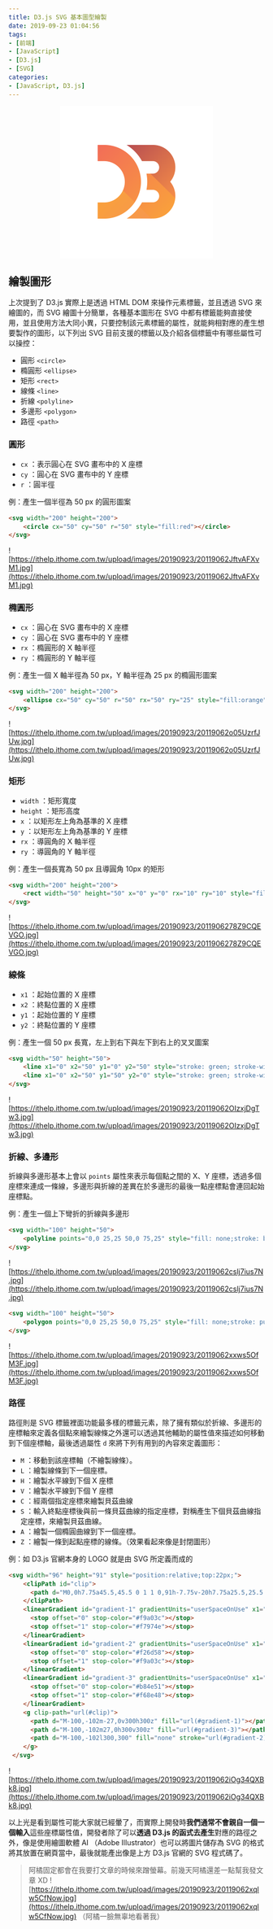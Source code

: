 ```yaml
---
title: D3.js SVG 基本圖型繪製
date: 2019-09-23 01:04:56
tags:
- [前端]
- [JavaScript]
- [D3.js]
- [SVG]
categories: 
- [JavaScript, D3.js]
---
```


<div style="display:flex;justify-content:center;">
  <img style="object-fit:cover;" src='/images/d3js/d3.png' width='300px' height='300px' />
</div>

## 繪製圖形

上次提到了 D3.js 實際上是透過 HTML DOM 來操作元素標籤，並且透過 SVG 來繪圖的，而 SVG 繪圖十分簡單，各種基本圖形在 SVG 中都有標籤能夠直接使用，並且使用方法大同小異，只要控制該元素標籤的屬性，就能夠相對應的產生想要製作的圖形，以下列出 SVG 目前支援的標籤以及介紹各個標籤中有哪些屬性可以操控：

- 圓形 `<circle>`
- 橢圓形 `<ellipse>`
- 矩形 `<rect>`
- 線條 `<line>`
- 折線 `<polyline>`
- 多邊形 `<polygon>`
- 路徑 `<path>`



### 圓形
- `cx` ：表示圓心在 SVG 畫布中的 X 座標
- `cy` ：圓心在 SVG 畫布中的 Y 座標
- `r` ：圓半徑

例：產生一個半徑為 50 px 的圓形圖案

```html
<svg width="200" height="200">
    <circle cx="50" cy="50" r="50" style="fill:red"></circle>
</svg>
```
![https://ithelp.ithome.com.tw/upload/images/20190923/20119062JftvAFXvM1.jpg](https://ithelp.ithome.com.tw/upload/images/20190923/20119062JftvAFXvM1.jpg)



### 橢圓形
- `cx` ：圓心在 SVG 畫布中的 X 座標
- `cy` ：圓心在 SVG 畫布中的 Y 座標
- `rx` ：橢圓形的 X 軸半徑
- `ry` ：橢圓形的 Y 軸半徑

例：產生一個 X 軸半徑為 50 px，Y 軸半徑為 25 px 的橢圓形圖案
```html
<svg width="200" height="200">
    <ellipse cx="50" cy="50" r="50" rx="50" ry="25" style="fill:orange"></ellipse>
</svg>
```
![https://ithelp.ithome.com.tw/upload/images/20190923/20119062o05UzrfJUw.jpg](https://ithelp.ithome.com.tw/upload/images/20190923/20119062o05UzrfJUw.jpg)



### 矩形
- `width` ：矩形寬度
- `height` ：矩形高度
- `x` ：以矩形左上角為基準的 X 座標
- `y` ：以矩形左上角為基準的 Y 座標
- `rx` ：導圓角的 X 軸半徑
- `ry` ：導圓角的 Y 軸半徑

例：產生一個長寬為 50 px 且導圓角 10px 的矩形
```html
<svg width="200" height="200">
    <rect width="50" height="50" x="0" y="0" rx="10" ry="10" style="fill:yellow"></rect>
</svg>
```
![https://ithelp.ithome.com.tw/upload/images/20190923/2011906278Z9CQEVGO.jpg](https://ithelp.ithome.com.tw/upload/images/20190923/2011906278Z9CQEVGO.jpg)



### 線條
- `x1` ：起始位置的 X 座標
- `x2` ：終點位置的 X 座標
- `y1` ：起始位置的 Y 座標
- `y2` ：終點位置的 Y 座標

例：產生一個 50 px 長寬，左上到右下與左下到右上的叉叉圖案
```html
<svg width="50" height="50">
    <line x1="0" x2="50" y1="0" y2="50" style="stroke: green; stroke-width: 2" ></line>
    <line x1="0" x2="50" y1="50" y2="0" style="stroke: green; stroke-width: 2" ></line>
</svg>
```
![https://ithelp.ithome.com.tw/upload/images/20190923/20119062OIzxjDgTw3.jpg](https://ithelp.ithome.com.tw/upload/images/20190923/20119062OIzxjDgTw3.jpg)



### 折線、多邊形
折線與多邊形基本上會以 `points` 屬性來表示每個點之間的 X、Y 座標，透過多個座標來連成一條線，多邊形與折線的差異在於多邊形的最後一點座標點會連回起始座標點。

例：產生一個上下彎折的折線與多邊形
```html
<svg width="100" height="50">
    <polyline points="0,0 25,25 50,0 75,25" style="fill: none;stroke: blue;stroke-width: 4"></polyline>
</svg>
```
![https://ithelp.ithome.com.tw/upload/images/20190923/20119062cslj7ius7N.jpg](https://ithelp.ithome.com.tw/upload/images/20190923/20119062cslj7ius7N.jpg)

```html
<svg width="100" height="50">
    <polygon points="0,0 25,25 50,0 75,25" style="fill: none;stroke: purple;stroke-width: 4"></polygon>
</svg>
```
![https://ithelp.ithome.com.tw/upload/images/20190923/20119062xxws5OfM3F.jpg](https://ithelp.ithome.com.tw/upload/images/20190923/20119062xxws5OfM3F.jpg)

### 路徑
路徑則是 SVG 標籤裡面功能最多樣的標籤元素，除了擁有類似於折線、多邊形的座標軸來定義各個點來繪製線條之外還可以透過其他輔助的屬性值來描述如何移動到下個座標軸，最後透過屬性 `d` 來將下列有用到的內容來定義圖形：

- `M` ：移動到該座標軸（不繪製線條）。
- `L` ：繪製線條到下一個座標。
- `H` ：繪製水平線到下個 X 座標
- `V` ：繪製水平線到下個 Y 座標
- `C` ：經兩個指定座標來繪製貝茲曲線
- `S` ：輸入終點座標後與前一條貝茲曲線的指定座標，對稱產生下個貝茲曲線指定座標，來繪製貝茲曲線。
- `A` ：繪製一個橢圓曲線到下一個座標。
- `Z` ：繪製一條到起點座標的線條。（效果看起來像是封閉圖形）

例：如 D3.js 官網本身的 LOGO 就是由 SVG 所定義而成的
```html
<svg width="96" height="91" style="position:relative;top:22px;">
    <clipPath id="clip">
      <path d="M0,0h7.75a45.5,45.5 0 1 1 0,91h-7.75v-20h7.75a25.5,25.5 0 1 0 0,-51h-7.75zm36.2510,0h32a27.75,27.75 0 0 1 21.331,45.5a27.75,27.75 0 0 1 -21.331,45.5h-32a53.6895,53.6895 0 0 0 18.7464,-20h13.2526a7.75,7.75 0 1 0 0,-15.5h-7.75a53.6895,53.6895 0 0 0 0,-20h7.75a7.75,7.75 0 1 0 0,-15.5h-13.2526a53.6895,53.6895 0 0 0 -18.7464,-20z"></path>
    </clipPath>
    <linearGradient id="gradient-1" gradientUnits="userSpaceOnUse" x1="7" y1="64" x2="50" y2="107">
      <stop offset="0" stop-color="#f9a03c"></stop>
      <stop offset="1" stop-color="#f7974e"></stop>
    </linearGradient>
    <linearGradient id="gradient-2" gradientUnits="userSpaceOnUse" x1="2" y1="-2" x2="87" y2="84">
      <stop offset="0" stop-color="#f26d58"></stop>
      <stop offset="1" stop-color="#f9a03c"></stop>
    </linearGradient>
    <linearGradient id="gradient-3" gradientUnits="userSpaceOnUse" x1="45" y1="-10" x2="108" y2="53">
      <stop offset="0" stop-color="#b84e51"></stop>
      <stop offset="1" stop-color="#f68e48"></stop>
    </linearGradient>
    <g clip-path="url(#clip)">
      <path d="M-100,-102m-27,0v300h300z" fill="url(#gradient-1)"></path>
      <path d="M-100,-102m27,0h300v300z" fill="url(#gradient-3)"></path>
      <path d="M-100,-102l300,300" fill="none" stroke="url(#gradient-2)" stroke-width="40"></path>
    </g>
 </svg>
```
![https://ithelp.ithome.com.tw/upload/images/20190923/20119062iOg34QXBk8.jpg](https://ithelp.ithome.com.tw/upload/images/20190923/20119062iOg34QXBk8.jpg)

以上光是看到屬性可能大家就已經暈了，而實際上開發時**我們通常不會親自一個一個輸入**這些座標屬性值，開發者除了可以**透過 D3.js 的函式去產生**對應的路徑之外，像是使用繪圖軟體 AI （Adobe Illustrator）也可以將圖片儲存為 SVG 的格式將其放置在網頁當中，最後就能產出像是上方 D3.js 官網的 SVG 程式碼了。

> 阿橘固定都會在我要打文章的時候來蹭螢幕。前幾天阿橘還差一點幫我發文章 XD
> ![https://ithelp.ithome.com.tw/upload/images/20190923/20119062xqlw5CfNow.jpg](https://ithelp.ithome.com.tw/upload/images/20190923/20119062xqlw5CfNow.jpg)
> （阿橘一臉無辜地看著我）